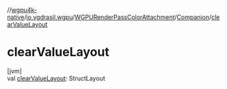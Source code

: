 //[wgpu4k-native](../../../../index.md)/[io.ygdrasil.wgpu](../../index.md)/[WGPURenderPassColorAttachment](../index.md)/[Companion](index.md)/[clearValueLayout](clear-value-layout.md)

# clearValueLayout

[jvm]\
val [clearValueLayout](clear-value-layout.md): StructLayout